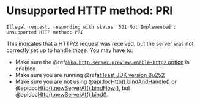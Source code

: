 # Unsupported HTTP method: PRI

```
Illegal request, responding with status '501 Not Implemented': Unsupported HTTP method: PRI
```

This indicates that a HTTP/2 request was received, but the server was not
correctly set up to handle those. You may have to:

* Make sure the @ref[`akka.http.server.preview.enable-http2` option](../server-side/http2.md#enable-http-2-support) is enabled
* Make sure you are running @ref[at least JDK version 8u252](../server-side/http2.md)
* Make sure you are not using @apidoc[Http().bindAndHandle()](Http$) or @apidoc[Http().newServerAt().bindFlow()](ServerBuilder), but @apidoc[Http().newServerAt().bind()](ServerBuilder).
